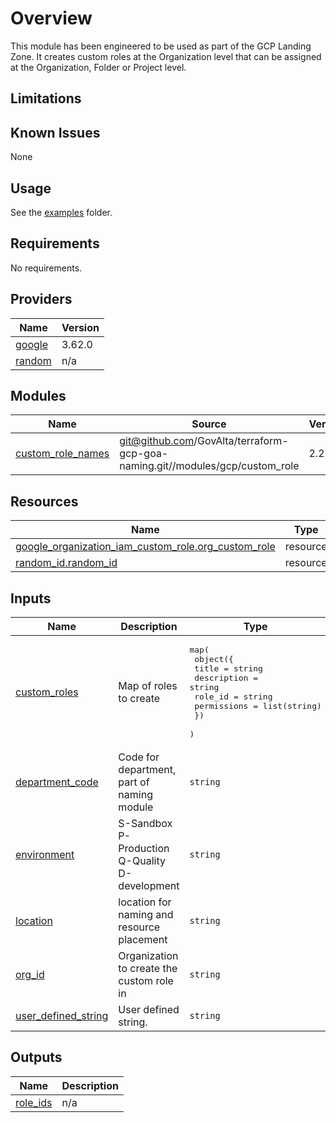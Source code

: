 # Overview
This module has been engineered to be used as part of the GCP Landing Zone. It creates custom roles at the Organization
level that can be assigned at the Organization, Folder or Project level.

## Limitations

## Known Issues

None

## Usage

See the [examples](examples/main.tf) folder.


<!-- BEGINNING OF PRE-COMMIT-TERRAFORM DOCS HOOK -->
## Requirements

No requirements.

## Providers

| Name | Version |
|------|---------|
| <a name="provider_google"></a> [google](#provider\_google) | 3.62.0 |
| <a name="provider_random"></a> [random](#provider\_random) | n/a |

## Modules

| Name | Source | Version |
|------|--------|---------|
| <a name="module_custom_role_names"></a> [custom\_role\_names](#module\_custom\_role\_names) | git@github.com/GovAlta/terraform-gcp-goa-naming.git//modules/gcp/custom_role | 2.2.0 |

## Resources

| Name | Type |
|------|------|
| [google_organization_iam_custom_role.org_custom_role](https://registry.terraform.io/providers/hashicorp/google/latest/docs/resources/organization_iam_custom_role) | resource |
| [random_id.random_id](https://registry.terraform.io/providers/hashicorp/random/latest/docs/resources/id) | resource |

## Inputs

| Name | Description | Type | Default | Required |
|------|-------------|------|---------|:--------:|
| <a name="input_custom_roles"></a> [custom\_roles](#input\_custom\_roles) | Map of roles to create | <pre>map(<br>    object({<br>      title       = string<br>      description = string<br>      role_id     = string<br>      permissions = list(string)<br>    })<br>  )</pre> | n/a | yes |
| <a name="input_department_code"></a> [department\_code](#input\_department\_code) | Code for department, part of naming module | `string` | n/a | yes |
| <a name="input_environment"></a> [environment](#input\_environment) | S-Sandbox P-Production Q-Quality D-development | `string` | n/a | yes |
| <a name="input_location"></a> [location](#input\_location) | location for naming and resource placement | `string` | `"northamerica-northeast1"` | no |
| <a name="input_org_id"></a> [org\_id](#input\_org\_id) | Organization to create the custom role in | `string` | n/a | yes |
| <a name="input_user_defined_string"></a> [user\_defined\_string](#input\_user\_defined\_string) | User defined string. | `string` | n/a | yes |

## Outputs

| Name | Description |
|------|-------------|
| <a name="output_role_ids"></a> [role\_ids](#output\_role\_ids) | n/a |
<!-- END OF PRE-COMMIT-TERRAFORM DOCS HOOK -->
